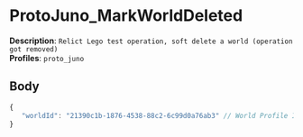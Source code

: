 # ProtoJuno_MarkWorldDeleted

**Description**: `Relict Lego test operation, soft delete a world (operation got removed)` \
**Profiles**: `proto_juno`

## Body

```js
{
   "worldId": "21390c1b-1876-4538-88c2-6c99d0a76ab3" // World Profile Item GUID
}
```
